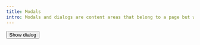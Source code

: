 ```yaml
---
title: Modals
intro: Modals and dialogs are content areas that belong to a page but wouldn't make sense on a new page
---
```


<style>
    dialog::backdrop {
        background: rgba(0,0,0,0.6);
    }
</style>

<button id="showDialog">Show dialog</button>

<dialog id="confirmationDialog" aria-labelledby="dialogHeading" tabindex="-1">
    <h1 id="dialogHeading">This is a dialog</h1>
    <button id="closeModal">Close</button>
</dialog>

<script>
    let dialog = document.getElementById("confirmationDialog");
    document
    .getElementById("showDialog")
    .addEventListener("click", function() {
        dialog.showModal();
        dialog.focus();
    });
    dialog.addEventListener("close", function() {
        document.getElementById('showDialog').focus();
    });
    document
    .getElementById("closeModal")
    .addEventListener("click", function () {
        dialog.close();
        document.getElementById("showDialog").focus();
    });
</script>
